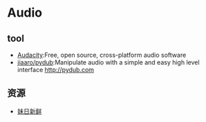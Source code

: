 # Audio


## tool

* [Audacity](https://www.audacityteam.org/):Free, open source, cross-platform audio software
* [jiaaro/pydub](https://github.com/jiaaro/pydub):Manipulate audio with a simple and easy high level interface http://pydub.com

## 资源

* [妹日新鲜](https://meiri.fireside.fm)

